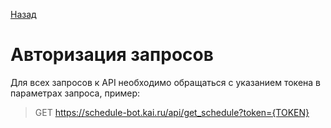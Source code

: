 
[Назад](../doc)

# Авторизация запросов

Для всех запросов к API необходимо обращаться с указанием токена в параметрах запроса, пример:

> GET https://schedule-bot.kai.ru/api/get_schedule?token={TOKEN}